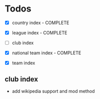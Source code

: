 # Todos

- [x] country index - COMPLETE
- [x] league index - COMPLETE
- [ ] club index
- [x] national team index - COMPLETE
- [x] team index


## club index

- add wikipedia support and mod method
